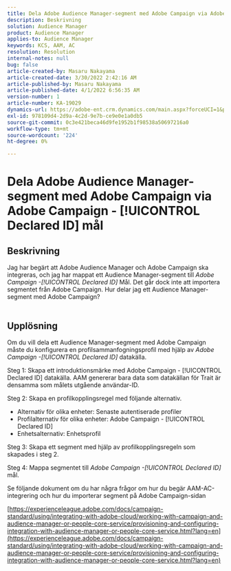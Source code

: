 ```yaml
---
title: Dela Adobe Audience Manager-segment med Adobe Campaign via Adobe Campaign - [!UICONTROL Declared ID] mål
description: Beskrivning
solution: Audience Manager
product: Audience Manager
applies-to: Audience Manager
keywords: KCS, AAM, AC
resolution: Resolution
internal-notes: null
bug: false
article-created-by: Masaru Nakayama
article-created-date: 3/30/2022 2:42:16 AM
article-published-by: Masaru Nakayama
article-published-date: 4/1/2022 6:56:35 AM
version-number: 1
article-number: KA-19029
dynamics-url: https://adobe-ent.crm.dynamics.com/main.aspx?forceUCI=1&pagetype=entityrecord&etn=knowledgearticle&id=4c9db0fe-d2af-ec11-9840-0022480bd623
exl-id: 978109d4-2d9a-4c2d-9e7b-ce9e0e1a0db5
source-git-commit: 0c3e421beca46d9fe1952b1f98538a50697216a0
workflow-type: tm+mt
source-wordcount: '224'
ht-degree: 0%

---
```


# Dela Adobe Audience Manager-segment med Adobe Campaign via Adobe Campaign - [!UICONTROL Declared ID] mål

## Beskrivning

Jag har begärt att Adobe Audience Manager och Adobe Campaign ska integreras, och jag har mappat ett Audience Manager-segment till *Adobe Campaign -[!UICONTROL Declared ID]* Mål. Det går dock inte att importera segmentet från Adobe Campaign. Hur delar jag ett Audience Manager-segment med Adobe Campaign?
<br> 

## Upplösning


Om du vill dela ett Audience Manager-segment med Adobe Campaign måste du konfigurera en profilsammanfogningsprofil med hjälp av *Adobe Campaign -[!UICONTROL Declared ID]* datakälla.

Steg 1: Skapa ett introduktionsmärke med Adobe Campaign - [!UICONTROL Declared ID] datakälla.
AAM genererar bara data som datakällan för Trait är densamma som målets utgående användar-ID.
 

Steg 2: Skapa en profilkopplingsregel med följande alternativ.

- Alternativ för olika enheter: Senaste autentiserade profiler
- Profilalternativ för olika enheter: Adobe Campaign - [!UICONTROL Declared ID]
- Enhetsalternativ: Enhetsprofil


Steg 3: Skapa ett segment med hjälp av profilkopplingsregeln som skapades i steg 2.


Steg 4: Mappa segmentet till *Adobe Campaign -[!UICONTROL Declared ID]* mål.

Se följande dokument om du har några frågor om hur du begär AAM-AC-integrering och hur du importerar segment på Adobe Campaign-sidan

[https://experienceleague.adobe.com/docs/campaign-standard/using/integrating-with-adobe-cloud/working-with-campaign-and-audience-manager-or-people-core-service/provisioning-and-configuring-integration-with-audience-manager-or-people-core-service.html?lang=en](https://experienceleague.adobe.com/docs/campaign-standard/using/integrating-with-adobe-cloud/working-with-campaign-and-audience-manager-or-people-core-service/provisioning-and-configuring-integration-with-audience-manager-or-people-core-service.html?lang=en)
